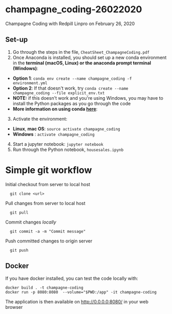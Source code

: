 # champagne_coding-26022020
Champagne Coding with Redpill Linpro on February 26, 2020

## Set-up
1. Go through the steps in the file, ```CheatSheet_ChampagneCoding.pdf```
2. Once Anaconda is installed, you should set up a new conda environment in the __terminal (macOS, Linux) or the anaconda prompt terminal (Windows)__:
- __Option 1__: ```conda env create --name champagne_coding -f environment.yml``` 
- __Option 2__: If that doesn't work, try ```conda create --name champagne_coding --file explicit_env.txt```
- __NOTE:__ if this doesn't work and you're using Windows, you may have to install the Python packages as you go through the code
- __More information on using conda [here](https://docs.conda.io/projects/conda/en/latest/user-guide/getting-started.html)__:
3. Activate the environment: 
- __Linux__, __mac OS__: ```source activate champagne_coding```
- __Windows__ : ```activate champagne_coding```
4. Start a jupyter notebook: ```jupyter notebook```
5. Run through the Python notebook, ```housesales.ipynb```


# Simple git workflow

Initial checkout from server to local host

```
  git clone <url>
```

Pull changes from server to local host
```
  git pull
```

Commit changes *locally*
```
  git commit -a -m "Commit message"
```

Push committed changes to origin server
```
  git push
```

## Docker

If you have docker installed, you can test the code locally with:
```
docker build . -t champagne-coding
docker run -p 8080:8080  --volume="$PWD:/app" -it champagne-coding
```

The application is then available on http://0.0.0.0:8080/ in your web browser
